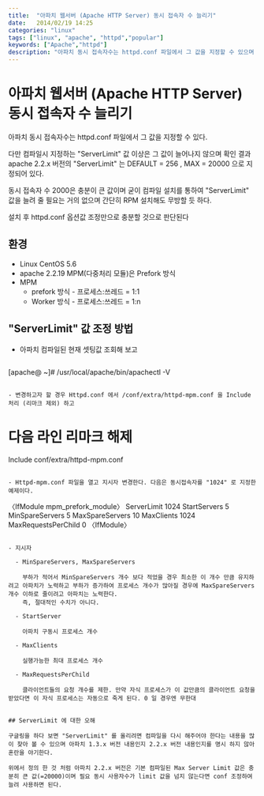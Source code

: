 ```yaml
---
title:  "아파치 웹서버 (Apache HTTP Server) 동시 접속자 수 늘리기"
date:   2014/02/19 14:25
categories: "linux"
tags: ["linux", "apache", "httpd","popular"]
keywords: ["Apache","httpd"]
description: "아파치 동시 접속자수는 httpd.conf 파일에서 그 값을 지정할 수 있으며 컴파일시 지정하는 'ServerLimit' 값 이상은 그 값이 늘어나지 않는다."
---
```


# 아파치 웹서버 (Apache HTTP Server) 동시 접속자 수 늘리기


아파치 동시 접속자수는 httpd.conf 파일에서 그 값을 지정할 수 있다.

다만 컴파일시 지정하는 "ServerLimit" 값 이상은 그 값이 늘어나지 않으며 확인 결과 apache 2.2.x 버전의 "ServerLimit" 는 DEFAULT = 256 , MAX = 20000 으로 지정되어 있다.

동시 접속자 수 2000은 충분이 큰 값이며 굳이 컴파일 설치를 통하여 "ServerLimit" 값을 늘려 줄 필요는 거의 없으며 간단히 RPM 설치해도 무방할 듯 하다.

설치 후 httpd.conf 옵션값 조정만으로 충분할 것으로 판단된다

## 환경

- Linux CentOS 5.6
- apache 2.2.19 MPM(다중처리 모듈)은 Prefork 방식
- MPM
  - prefork 방식 - 프로세스:쓰레드 = 1:1
  - Worker 방식 - 프로세스:쓰레드 = 1:n

## "ServerLimit" 값 조정 방법

- 아파치 컴파일된 현재 셋팅값 조회해 보고

  ```
[apache@ ~]# /usr/local/apache/bin/apachectl -V	
```

- 변경하고자 할 경우 Httpd.conf 에서 /conf/extra/httpd-mpm.conf 을 Include 처리 (리마크 제외) 하고 

  ```
# 다음 라인 리마크 해제
Include conf/extra/httpd-mpm.conf
```

- Httpd-mpm.conf 파일을 열고 지시자 변경한다. 다음은 동시접속자를 "1024" 로 지정한 예제이다.

  ```
〈IfModule mpm_prefork_module〉
    ServerLimit         1024
    StartServers          5
    MinSpareServers       5
    MaxSpareServers      10
    MaxClients          1024
    MaxRequestsPerChild   0
〈IfModule〉
```

- 지시자

  - MinSpareServers, MaxSpareServers

    부하가 적어서 MinSpareServers 개수 보다 적었을 경우 최소한 이 개수 만큼 유지하려고 아파치가 노력하고 부하가 증가하여 프로세스 개수가 많아질 경우에 MaxSpareServers 개수 이하로 줄이려고 아파치는 노력한다.
    즉, 절대적인 수치가 아니다.

  - StartServer

    아파치 구동시 프로세스 개수

  - MaxClients

    실행가능한 최대 프로세스 개수

  - MaxRequestsPerChild

    클라이언트들의 요청 개수를 제한. 만약 자식 프로세스가 이 값만큼의 클라이언트 요청을 받았다면 이 자식 프로세스는 자동으로 죽게 된다. 0 일 경우엔 무한대


## ServerLimit 에 대한 오해

구글링을 하다 보면 "ServerLimit" 를 올리려면 컴파일을 다시 해주어야 한다는 내용을 많이 찾아 볼 수 있으며 아파치 1.3.x 버전 내용인지 2.2.x 버전 내용인지를 명시 하지 않아 혼란을 야기한다.

위에서 정의 한 것 처럼 아파치 2.2.x 버전은 기본 컴파일된 Max Server Limit 값은 충분히 큰 값(=20000)이며 필요 동시 사용자수가 limit 값을 넘지 않는다면 conf 조정하여 늘려 사용하면 된다.
